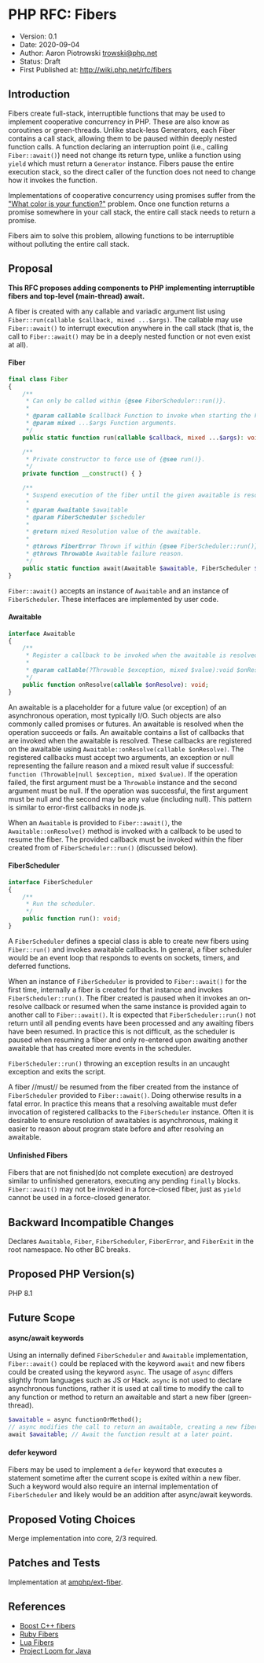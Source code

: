# PHP RFC: Fibers 
  * Version: 0.1
  * Date: 2020-09-04
  * Author: Aaron Piotrowski <trowski@php.net>
  * Status: Draft
  * First Published at: http://wiki.php.net/rfc/fibers

## Introduction 
Fibers create full-stack, interruptible functions that may be used to implement cooperative concurrency in PHP. These are also know as coroutines or green-threads. Unlike stack-less Generators, each Fiber contains a call stack, allowing them to be paused within deeply nested function calls. A function declaring an interruption point (i.e., calling `Fiber::await()`) need not change its return type, unlike a function using `yield` which must return a `Generator` instance. Fibers pause the entire execution stack, so the direct caller of the function does not need to change how it invokes the function.

Implementations of cooperative concurrency using promises suffer from the ["What color is your function?"](https://journal.stuffwithstuff.com/2015/02/01/what-color-is-your-function/) problem.   Once one function returns a promise somewhere in your call stack, the entire call stack needs to return a promise.

Fibers aim to solve this problem, allowing functions to be interruptible without polluting the entire call stack.

## Proposal 
**This RFC proposes adding components to PHP implementing interruptible fibers and top-level (main-thread) await.**

A fiber is created with any callable and variadic argument list using `Fiber::run(callable $callback, mixed ...$args)`. The callable may use `Fiber::await()` to interrupt execution anywhere in the call stack (that is, the call to `Fiber::await()` may be in a deeply nested function or not even exist at all).

#### Fiber 

``` php
final class Fiber
{
    /**
     * Can only be called within {@see FiberScheduler::run()}.
     *
     * @param callable $callback Function to invoke when starting the Fiber.
     * @param mixed ...$args Function arguments.
     */
    public static function run(callable $callback, mixed ...$args): void { }

    /**
     * Private constructor to force use of {@see run()}.
     */
    private function __construct() { }

    /**
     * Suspend execution of the fiber until the given awaitable is resolved.
     *
     * @param Awaitable $awaitable
     * @param FiberScheduler $scheduler
     *
     * @return mixed Resolution value of the awaitable.
     *
     * @throws FiberError Thrown if within {@see FiberScheduler::run()}.
     * @throws Throwable Awaitable failure reason.
     */
    public static function await(Awaitable $awaitable, FiberScheduler $scheduler): mixed { }
}
```

`Fiber::await()` accepts an instance of `Awaitable` and an instance of `FiberScheduler`. These interfaces are implemented by user code.

#### Awaitable 

``` php
interface Awaitable
{
    /**
     * Register a callback to be invoked when the awaitable is resolved.
     *
     * @param callable(?Throwable $exception, mixed $value):void $onResolve
     */
    public function onResolve(callable $onResolve): void;
}
```

An awaitable is a placeholder for a future value (or exception) of an asynchronous operation, most typically I/O. Such objects are also commonly called promises or futures. An awaitable is resolved when the operation succeeds or fails. An awaitable contains a list of callbacks that are invoked when the awaitable is resolved. These callbacks are registered on the awaitable using `Awaitable::onResolve(callable $onResolve)`. The registered callbacks must accept two arguments, an exception or null representing the failure reason and a mixed result value if successful: `function (Throwable|null $exception, mixed $value)`. If the operation failed, the first argument must be a `Throwable` instance and the second argument must be null. If the operation was successful, the first argument must be null and the second may be any value (including null). This pattern is similar to error-first callbacks in node.js.

When an `Awaitable` is provided to `Fiber::await()`, the `Awaitable::onResolve()` method is invoked with a callback to be used to resume the fiber. The provided callback must be invoked within the fiber created from of `FiberScheduler::run()` (discussed below).

#### FiberScheduler 

``` php
interface FiberScheduler
{
    /**
     * Run the scheduler.
     */
    public function run(): void;
}
```

A `FiberScheduler` defines a special class is able to create new fibers using `Fiber::run()` and invokes awaitable callbacks. In general, a fiber scheduler would be an event loop that responds to events on sockets, timers, and deferred functions.

When an instance of `FiberScheduler` is provided to `Fiber::await()` for the first time, internally a fiber is created for that instance and invokes `FiberScheduler::run()`. The fiber created is paused when it invokes an on-resolve callback or resumed when the same instance is provided again to another call to `Fiber::await()`. It is expected that `FiberScheduler::run()` not return until all pending events have been processed and any awaiting fibers have been resumed. In practice this is not difficult, as the scheduler is paused when resuming a fiber and only re-entered upon awaiting another awaitable that has created more events in the scheduler.

`FiberScheduler::run()` throwing an exception results in an uncaught exception and exits the script.

A fiber //must// be resumed from the fiber created from the instance of `FiberScheduler` provided to `Fiber::await()`. Doing otherwise results in a fatal error. In practice this means that a resolving awaitable must defer invocation of registered callbacks to the `FiberScheduler` instance. Often it is desirable to ensure resolution of awaitables is asynchronous, making it easier to reason about program state before and after resolving an awaitable.

#### Unfinished Fibers 
Fibers that are not finished(do not complete execution) are destroyed similar to unfinished generators, executing any pending `finally` blocks. `Fiber::await()` may not be invoked in a force-closed fiber, just as `yield` cannot be used in a force-closed generator.

## Backward Incompatible Changes 
Declares `Awaitable`, `Fiber`, `FiberScheduler`, `FiberError`, and `FiberExit` in the root namespace. No other BC breaks.

## Proposed PHP Version(s) 
PHP 8.1

## Future Scope 
#### async/await keywords 
Using an internally defined `FiberScheduler` and `Awaitable` implementation, `Fiber::await()` could be replaced with the keyword `await` and new fibers could be created using the keyword `async`. The usage of `async` differs slightly from languages such as JS or Hack. `async` is not used to declare asynchronous functions, rather it is used at call time to modify the call to any function or method to return an awaitable and start a new fiber (green-thread).

``` php
$awaitable = async functionOrMethod();
// async modifies the call to return an awaitable, creating a new fiber, so execution continues immediately.
await $awaitable; // Await the function result at a later point.
```

#### defer keyword 
Fibers may be used to implement a `defer` keyword that executes a statement sometime after the current scope is exited within a new fiber. Such a keyword would also require an internal implementation of `FiberScheduler` and likely would be an addition after async/await keywords.
## Proposed Voting Choices 
Merge implementation into core, 2/3 required.

## Patches and Tests 
Implementation at [amphp/ext-fiber](https://github.com/amphp/ext-fiber).

## References 
  * [Boost C++ fibers](https://www.boost.org/doc/libs/1_67_0/libs/fiber/doc/html/index.html)
  * [Ruby Fibers](https://ruby-doc.org/core-2.5.0/Fiber.html)
  * [Lua Fibers](https://wingolog.org/archives/2018/05/16/lightweight-concurrency-in-lua)
  * [Project Loom for Java](https://cr.openjdk.java.net/~rpressler/loom/Loom-Proposal.html)

